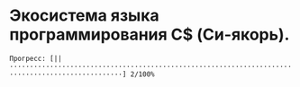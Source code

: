 # Экосистема языка программирования C$ (Си-якорь).
``` Прогресс: [||··································································································] 2/100% ```
